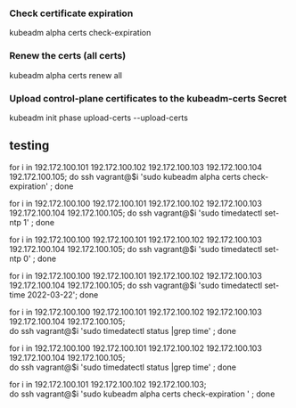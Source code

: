 ### Check certificate expiration
kubeadm alpha certs check-expiration 


### Renew the certs (all certs)
kubeadm alpha certs renew all    


### Upload control-plane certificates to the kubeadm-certs Secret
kubeadm init phase upload-certs --upload-certs


## testing 

for i in 192.172.100.101 192.172.100.102 192.172.100.103 192.172.100.104 192.172.100.105; 
do ssh vagrant@$i 'sudo kubeadm alpha certs check-expiration' ; 
done

for i in 192.172.100.100 192.172.100.101 192.172.100.102 192.172.100.103 192.172.100.104 192.172.100.105; 
do ssh vagrant@$i 'sudo timedatectl set-ntp 1'  ;
done

for i in 192.172.100.100 192.172.100.101 192.172.100.102 192.172.100.103 192.172.100.104 192.172.100.105; 
do ssh vagrant@$i 'sudo timedatectl set-ntp 0'  ;
done

for i in 192.172.100.100 192.172.100.101 192.172.100.102 192.172.100.103 192.172.100.104 192.172.100.105; 
do ssh vagrant@$i 'sudo timedatectl set-time 2022-03-22';
done

for i in 192.172.100.100 192.172.100.101 192.172.100.102 192.172.100.103 192.172.100.104 192.172.100.105;  
do ssh vagrant@$i 'sudo timedatectl status |grep time'  ;
done


for i in 192.172.100.100 192.172.100.101 192.172.100.102 192.172.100.103 192.172.100.104 192.172.100.105;  
do ssh vagrant@$i 'sudo timedatectl status |grep time'  ;
done

for i in 192.172.100.101 192.172.100.102 192.172.100.103;  
do ssh vagrant@$i 'sudo kubeadm alpha certs check-expiration '  ;
done





